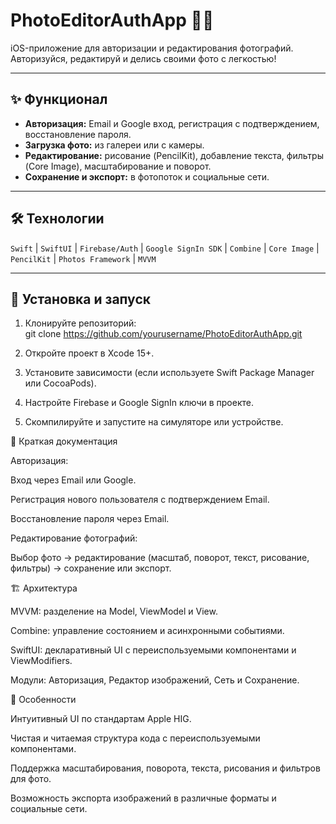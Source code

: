 
# PhotoEditorAuthApp 🎨🔐

iOS-приложение для авторизации и редактирования фотографий.  
Авторизуйся, редактируй и делись своими фото с легкостью!

---

## ✨ Функционал
- **Авторизация:** Email и Google вход, регистрация с подтверждением, восстановление пароля.  
- **Загрузка фото:** из галереи или с камеры.  
- **Редактирование:** рисование (PencilKit), добавление текста, фильтры (Core Image), масштабирование и поворот.  
- **Сохранение и экспорт:** в фотопоток и социальные сети.  

---

## 🛠 Технологии
`Swift` | `SwiftUI` | `Firebase/Auth` | `Google SignIn SDK` | `Combine` | `Core Image` | `PencilKit` | `Photos Framework` | `MVVM`

---

## 🚀 Установка и запуск
1. Клонируйте репозиторий:  
   git clone https://github.com/yourusername/PhotoEditorAuthApp.git
2. Откройте проект в Xcode 15+.

3. Установите зависимости (если используете Swift Package Manager или CocoaPods).

4. Настройте Firebase и Google SignIn ключи в проекте.

5. Скомпилируйте и запустите на симуляторе или устройстве.

📖 Краткая документация

Авторизация:

Вход через Email или Google.

Регистрация нового пользователя с подтверждением Email.

Восстановление пароля через Email.

Редактирование фотографий:

Выбор фото → редактирование (масштаб, поворот, текст, рисование, фильтры) → сохранение или экспорт.

🏗 Архитектура

MVVM: разделение на Model, ViewModel и View.

Combine: управление состоянием и асинхронными событиями.

SwiftUI: декларативный UI с переиспользуемыми компонентами и ViewModifiers.

Модули: Авторизация, Редактор изображений, Сеть и Сохранение.

📌 Особенности

Интуитивный UI по стандартам Apple HIG.

Чистая и читаемая структура кода с переиспользуемыми компонентами.

Поддержка масштабирования, поворота, текста, рисования и фильтров для фото.

Возможность экспорта изображений в различные форматы и социальные сети.
